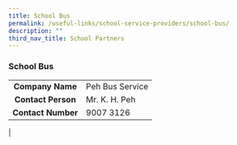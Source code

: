 ```yaml
---
title: School Bus
permalink: /useful-links/school-service-providers/school-bus/
description: ""
third_nav_title: School Partners
---
```


### **School Bus**

|  |  |
|:---:|---|
| **Company Name** | Peh Bus Service |
| **Contact Person** | Mr. K. H. Peh |
| **Contact Number** | 9007 3126 |
|